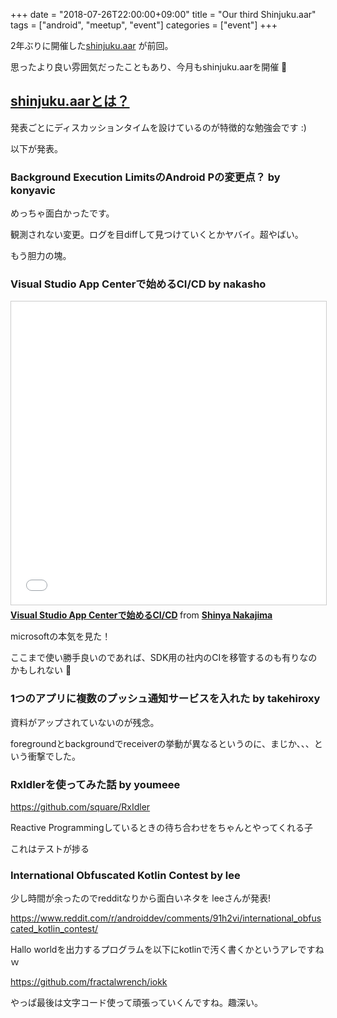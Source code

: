 +++
date = "2018-07-26T22:00:00+09:00"
title = "Our third Shinjuku.aar"
tags = ["android", "meetup", "event"]
categories = ["event"]
+++

2年ぶりに開催した[shinjuku.aar](https://shinjuku-aar.connpass.com/) が前回。

思ったより良い雰囲気だったこともあり、今月もshinjuku.aarを開催 :tada:

## [shinjuku.aarとは？](https://shinjuku-aar.connpass.com/event/93082/)

発表ごとにディスカッションタイムを設けているのが特徴的な勉強会です :)

以下が発表。

### Background Execution LimitsのAndroid Pの変更点？ by konyavic

<script async class="speakerdeck-embed" data-id="72644883d11c4c7296afaf66a32428cf" data-ratio="1.77777777777778" src="//speakerdeck.com/assets/embed.js"></script>

めっちゃ面白かったです。

観測されない変更。ログを目diffして見つけていくとかヤバイ。超やばい。

もう胆力の塊。

### Visual Studio App Centerで始めるCI/CD by nakasho

<iframe src="//www.slideshare.net/slideshow/embed_code/key/E0F7VZOFWqzu1C" width="595" height="485" frameborder="0" marginwidth="0" marginheight="0" scrolling="no" style="border:1px solid #CCC; border-width:1px; margin-bottom:5px; max-width: 100%;" allowfullscreen> </iframe> <div style="margin-bottom:5px"> <strong> <a href="//www.slideshare.net/shinyanakajima37/visual-studio-app-centercicd-107588134" title="Visual Studio App Centerで始めるCI/CD" target="_blank">Visual Studio App Centerで始めるCI/CD</a> </strong> from <strong><a href="https://www.slideshare.net/shinyanakajima37" target="_blank">Shinya Nakajima</a></strong> </div>

microsoftの本気を見た！

ここまで使い勝手良いのであれば、SDK用の社内のCIを移管するのも有りなのかもしれない :thinking:

### 1つのアプリに複数のプッシュ通知サービスを入れた by takehiroxy

資料がアップされていないのが残念。

foregroundとbackgroundでreceiverの挙動が異なるというのに、まじか、、、という衝撃でした。

### RxIdlerを使ってみた話 by youmeee 

https://github.com/square/RxIdler

Reactive Programmingしているときの待ち合わせをちゃんとやってくれる子

これはテストが捗る

### International Obfuscated Kotlin Contest by lee

少し時間が余ったのでredditなりから面白いネタを leeさんが発表!

https://www.reddit.com/r/androiddev/comments/91h2vi/international_obfuscated_kotlin_contest/

Hallo worldを出力するプログラムを以下にkotlinで汚く書くかというアレですねｗ

https://github.com/fractalwrench/iokk

やっぱ最後は文字コード使って頑張っていくんですね。趣深い。


